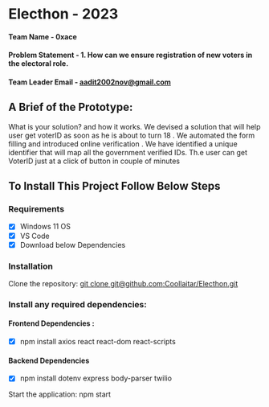 # Electhon - 2023

#### Team Name - 0xace

#### Problem Statement - 1. How can we ensure registration of new voters in the electoral role.

#### Team Leader Email - aadit2002nov@gmail.com

## A Brief of the Prototype:

What is your solution? and how it works.
We devised a solution that will help user get voterID as soon as he is about to turn 18 . We automated the form filling and introduced online verification . We have identified a unique identifier that will map all the government verified IDs. Th.e user can get VoterID just at a click of button in couple of minutes

## To Install This Project Follow Below Steps 

### Requirements
- [x] Windows 11 OS
- [x] VS Code
- [x] Download below Dependencies

### Installation
Clone the repository: [git clone git@github.com:Coollaitar/Electhon.git](https://github.com/Coollaitar/Electhon.git)
### Install any required dependencies: 
#### Frontend Dependencies : 
- [x] npm install axios react react-dom react-scripts
#### Backend Dependencies
- [x] npm install dotenv express body-parser twilio
 
 Start the application: npm start
